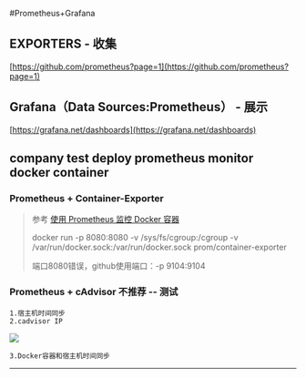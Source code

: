#Prometheus+Grafana

## EXPORTERS - 收集
[https://github.com/prometheus?page=1](https://github.com/prometheus?page=1)



## Grafana（Data Sources:Prometheus） - 展示
[https://grafana.net/dashboards](https://grafana.net/dashboards)



## company test deploy prometheus monitor docker container

### Prometheus + Container-Exporter 

> 参考 [使用 Prometheus 监控 Docker 容器](https://segmentfault.com/a/1190000002527178) 
> 
> docker run -p 8080:8080 -v /sys/fs/cgroup:/cgroup -v /var/run/docker.sock:/var/run/docker.sock prom/container-exporter
>
>端口8080错误，github使用端口：-p 9104:9104 


### Prometheus + cAdvisor	不推荐 -- 测试 ##

	1.宿主机时间同步
	2.cadvisor IP
![](http://i.imgur.com/oDdr34o.png)

	3.Docker容器和宿主机时间同步

----------

